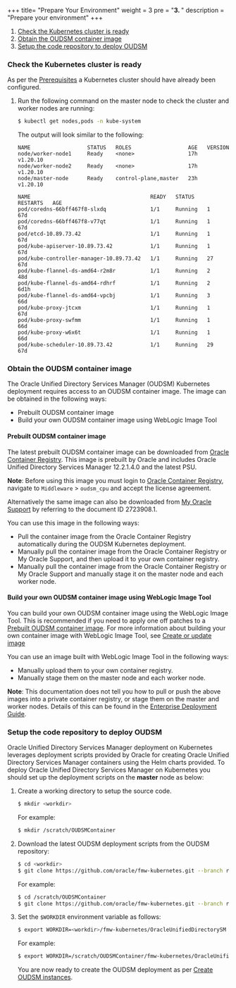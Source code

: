 +++
title=  "Prepare Your Environment"
weight = 3
pre = "<b>3. </b>"
description = "Prepare your environment"
+++



1. [Check the Kubernetes cluster is ready](#check-the-kubernetes-cluster-is-ready)
1. [Obtain the OUDSM container image](#obtain-the-oudsm-container-image)
1. [Setup the code repository to deploy OUDSM](#setup-the-code-repository-to-deploy-oudsm)


### Check the Kubernetes cluster is ready

As per the [Prerequisites](../prerequisites/#system-requirements-for-oracle-unified-directory-services-manager-on-kubernetes) a Kubernetes cluster should have already been configured.

1. Run the following command on the master node to check the cluster and worker nodes are running:

   ```bash
   $ kubectl get nodes,pods -n kube-system
   ```

   The output will look similar to the following:

   ```
   NAME                  STATUS   ROLES                  AGE   VERSION
   node/worker-node1     Ready    <none>                 17h   v1.20.10
   node/worker-node2     Ready    <none>                 17h   v1.20.10
   node/master-node      Ready    control-plane,master   23h   v1.20.10

   NAME                                      READY   STATUS    RESTARTS   AGE
   pod/coredns-66bff467f8-slxdq              1/1     Running   1          67d
   pod/coredns-66bff467f8-v77qt              1/1     Running   1          67d
   pod/etcd-10.89.73.42                      1/1     Running   1          67d
   pod/kube-apiserver-10.89.73.42            1/1     Running   1          67d
   pod/kube-controller-manager-10.89.73.42   1/1     Running   27         67d
   pod/kube-flannel-ds-amd64-r2m8r           1/1     Running   2          48d
   pod/kube-flannel-ds-amd64-rdhrf           1/1     Running   2          6d1h
   pod/kube-flannel-ds-amd64-vpcbj           1/1     Running   3          66d
   pod/kube-proxy-jtcxm                      1/1     Running   1          67d
   pod/kube-proxy-swfmm                      1/1     Running   1          66d
   pod/kube-proxy-w6x6t                      1/1     Running   1          66d
   pod/kube-scheduler-10.89.73.42            1/1     Running   29         67d
   ```

### Obtain the OUDSM container image

The Oracle Unified Directory Services Manager (OUDSM) Kubernetes deployment requires access to an OUDSM container image. The image can be obtained in the following ways:

- Prebuilt OUDSM container image
- Build your own OUDSM container image using WebLogic Image Tool

#### Prebuilt OUDSM container image


The latest prebuilt OUDSM container image can be downloaded from [Oracle Container Registry](https://container-registry.oracle.com). This image is prebuilt by Oracle and includes Oracle Unified Directory Services Manager 12.2.1.4.0 and the latest PSU. 

**Note**: Before using this image you must login to [Oracle Container Registry](https://container-registry.oracle.com), navigate to `Middleware` > `oudsm_cpu` and accept the license agreement.

Alternatively the same image can also be downloaded from [My Oracle Support](https://support.oracle.com) by referring to the document ID 2723908.1.

You can use this image in the following ways:

- Pull the container image from the Oracle Container Registry automatically during the OUDSM Kubernetes deployment.
- Manually pull the container image from the Oracle Container Registry or My Oracle Support, and then upload it to your own container registry.
- Manually pull the container image from the Oracle Container Registry or My Oracle Support and manually stage it on the master node and each worker node.

#### Build your own OUDSM container image using WebLogic Image Tool

You can build your own OUDSM container image using the WebLogic Image Tool. This is recommended if you need to apply one off patches to a [Prebuilt OUDSM container image](#prebuilt-oudsm-container-image). For more information about building your own container image with WebLogic Image Tool, see [Create or update image](../create-or-update-image/)

You can use an image built with WebLogic Image Tool in the following ways:

- Manually upload them to your own container registry.
- Manually stage them on the master node and each worker node.

**Note**: This documentation does not tell you how to pull or push the above images into a private container registry, or stage them on the master and worker nodes. Details of this can be found in the [Enterprise Deployment Guide](https://docs.oracle.com/en/middleware/fusion-middleware/12.2.1.4/ikedg/procuring-software-enterprise-deployment.html).


### Setup the code repository to deploy OUDSM

Oracle Unified Directory Services Manager deployment on Kubernetes leverages deployment scripts provided by Oracle for creating Oracle Unified Directory Services Manager containers using the Helm charts provided.  To deploy Oracle Unified Directory Services Manager on Kubernetes you should set up the deployment scripts on the **master** node as below:

1. Create a working directory to setup the source code.

   ```bash
   $ mkdir <workdir>
   ```

   For example:

   ```bash
   $ mkdir /scratch/OUDSMContainer
   ```

1. Download the latest OUDSM deployment scripts from the OUDSM repository:

   ```bash
   $ cd <workdir>
   $ git clone https://github.com/oracle/fmw-kubernetes.git --branch release/22.2.1
   ```
   
   For example:
   
   ```bash
   $ cd /scratch/OUDSMContainer
   $ git clone https://github.com/oracle/fmw-kubernetes.git --branch release/22.2.1
   ```

1. Set the `$WORKDIR` environment variable as follows:

   ```bash
   $ export WORKDIR=<workdir>/fmw-kubernetes/OracleUnifiedDirectorySM
   ```
   
   For example:

   ```bash
   $ export WORKDIR=/scratch/OUDSMContainer/fmw-kubernetes/OracleUnifiedDirectorySM
   ```

   You are now ready to create the OUDSM deployment as per [Create OUDSM instances](../create-oudsm-instances).










